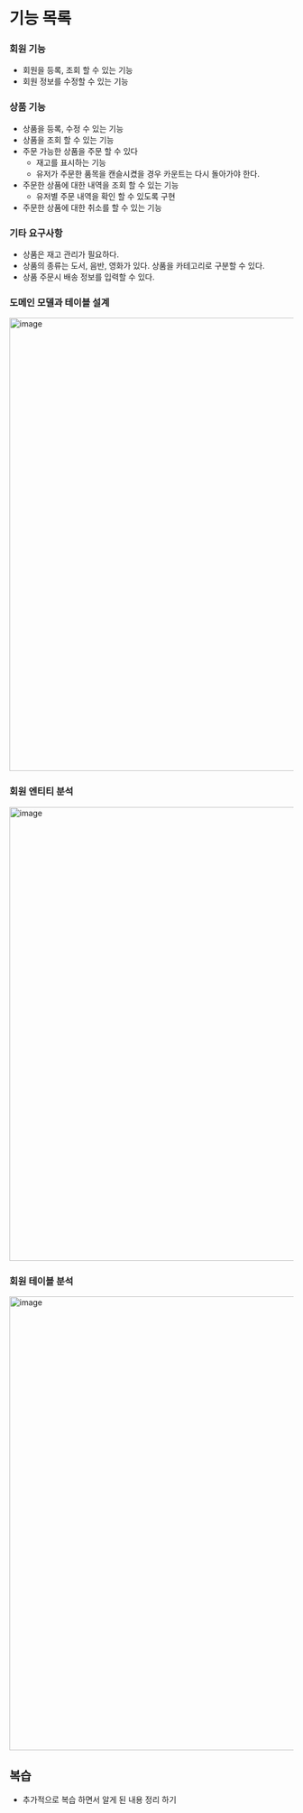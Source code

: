 # 기능 목록

### 회원 기능
* 회원을 등록, 조회 할 수 있는 기능
* 회원 정보를 수정할 수 있는 기능

### 상품 기능
* 상품을 등록, 수정  수 있는 기능
* 상품을 조회 할 수 있는 기능
* 주문 가능한 상품을 주문 할 수 있다
  * 재고를 표시하는 기능
  * 유저가 주문한 품목을 캔슬시켰을 경우 카운트는 다시 돌아가야 한다.
* 주문한 상품에 대한 내역을 조회 할 수 있는 기능
  * 유저별 주문 내역을 확인 할 수 있도록 구현
* 주문한 상품에 대한 취소를 할 수 있는 기능

### 기타 요구사항
* 상품은 재고 관리가 필요하다.
* 상품의 종류는 도서, 음반, 영화가 있다. 상품을 카테고리로 구분할 수 있다.
* 상품 주문시 배송 정보를 입력할 수 있다.

### 도메인 모델과 테이블 설계
<img width="804" alt="image" src="https://user-images.githubusercontent.com/55478293/160220919-b8e71467-3747-4483-9d55-b02d8686eaba.png">



### 회원 엔티티 분석
<img width="805" alt="image" src="https://user-images.githubusercontent.com/55478293/160220782-c0872492-8cfb-49d7-b5e5-32122cfb707b.png">



### 회원 테이블 분석
<img width="805" alt="image" src="https://user-images.githubusercontent.com/55478293/160220938-3a15acbc-0a6d-4d15-abb6-78550f7d2b52.png">


## 복습
- 추가적으로 복습 하면서 알게 된 내용 정리 하기